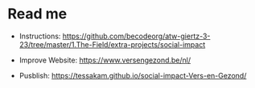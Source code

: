 # Read me

* Instructions:
https://github.com/becodeorg/atw-giertz-3-23/tree/master/1.The-Field/extra-projects/social-impact

* Improve Website:
https://www.versengezond.be/nl/

* Pusblish:
https://tessakam.github.io/social-impact-Vers-en-Gezond/


